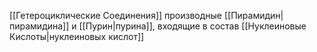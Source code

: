 [[Гетероциклические Соединения]] производные [[Пирамидин|пирамидина]] и [[Пурин|пурина]], входящие в состав [[Нуклеиновые Кислоты|нуклеиновых кислот]] 